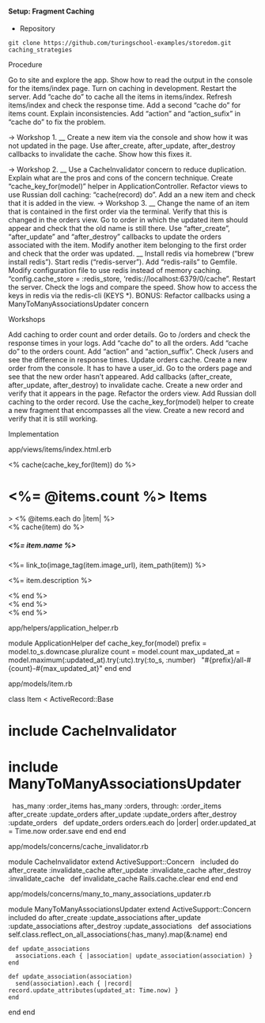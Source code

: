 #### Setup: Fragment Caching

* Repository
```
git clone https://github.com/turingschool-examples/storedom.git caching_strategies
```
Procedure

Go to site and explore the app. Show how to read the output in the console for the items/index page.
Turn on caching in development.
Restart the server.
Add “cache do” to cache all the items in items/index.
Refresh items/index and check the response time.
Add a second “cache do” for items count.
Explain inconsistencies.
Add “action” and “action_sufix” in “cache do” to fix the problem.

-> Workshop 1.
__
 Create a new item via the console and show how it was not updated in the page.
 Use after_create, after_update, after_destroy callbacks to invalidate the cache. Show how this fixes it.
 
 -> Workshop 2.
__
 Use a CacheInvalidator concern to reduce duplication.
 Explain what are the pros and cons of the concern technique.
 Create “cache_key_for(model)” helper in ApplicationController.
 Refactor views to use Russian doll caching: “cache(record) do”.
 Add an a new item and check that it is added in the view.
 -> Workshop 3.
__
 Change the name of an item that is contained in the first order via the terminal.
 Verify that this is changed in the orders view.
 Go to order in which the updated item should appear and check that the old name is still there.
 Use “after_create”, “after_update” and “after_destroy” callbacks to update the orders associated with the item.
 Modify another item belonging to the first order and check that the order was updated.
__
 Install redis via homebrew (“brew install redis”).
 Start redis (“redis-server”).
 Add “redis-rails” to Gemfile.
 Modify configuration file to use redis instead of memory caching.  “config.cache_store = :redis_store, ‘redis://localhost:6379/0/cache”.
 Restart the server.
 Check the logs and compare the speed.
 Show how to access the keys in redis via the redis-cli (KEYS *).
 BONUS: Refactor callbacks using a ManyToManyAssociationsUpdater concern

Workshops

Add caching to order count and order details.
Go to /orders and check the response times in your logs.
Add “cache do” to all the orders.
Add “cache do” to the orders count.
Add “action” and “action_suffix”.
Check /users and see the difference in response times.
Update orders cache.
Create a new order from the console. It has to have a user_id.
Go to the orders page and see that the new order hasn’t appeared.
Add callbacks (after_create, after_update, after_destroy) to invalidate cache.
Create a new order and verify that it appears in the page.
Refactor the orders view.
Add Russian doll caching to the order record.
Use the cache_key_for(model) helper to create a new fragment that encompasses all the view.
Create a new record and verify that it is still working.


Implementation

app/views/items/index.html.erb

<% cache(cache_key_for(Item)) do %>
  <div class="container">
    <div class="row">
      <div class="col-sm-12">
        <h1><%= @items.count %> Items</h1>
      </div>
    </div>
    <div class="row"></div>>
    <% @items.each do |item| %>
      <div class="col-sm-3">
        <% cache(item) do %>
          <h5><%= item.name %></h5>
          <%= link_to(image_tag(item.image_url), item_path(item)) %>
          <p><%= item.description %></p>
        <% end %>
      </div>
    <% end %>
  </div>
<% end %>

app/helpers/application_helper.rb

module ApplicationHelper
  def cache_key_for(model)
    prefix         = model.to_s.downcase.pluralize
    count          = model.count
    max_updated_at = model.maximum(:updated_at).try(:utc).try(:to_s, :number)
 
    "#{prefix}/all-#{count}-#{max_updated_at}"
  end
end

app/models/item.rb

class Item < ActiveRecord::Base
  # include CacheInvalidator
  # include ManyToManyAssociationsUpdater
 
  has_many :order_items
  has_many :orders, through: :order_items
 
  after_create  :update_orders
  after_update  :update_orders
  after_destroy :update_orders
 
  def update_orders
    orders.each do |order|
      order.updated_at = Time.now
      order.save
    end
  end
end

app/models/concerns/cache_invalidator.rb

module CacheInvalidator
  extend ActiveSupport::Concern
 
  included do
    after_create :invalidate_cache
    after_update :invalidate_cache
    after_destroy :invalidate_cache
 
    def invalidate_cache
      Rails.cache.clear
    end
  end
end

app/models/concerns/many_to_many_associations_updater.rb

module ManyToManyAssociationsUpdater
  extend ActiveSupport::Concern
 
  included do
    after_create  :update_associations
    after_update  :update_associations
    after_destroy :update_associations
 
    def associations
      self.class.reflect_on_all_associations(:has_many).map(&:name)
    end
    
    def update_associations
      associations.each { |association| update_association(association) }
    end
    
    def update_association(association)
      send(association).each { |record| record.update_attributes(updated_at: Time.now) }
    end
  end
end